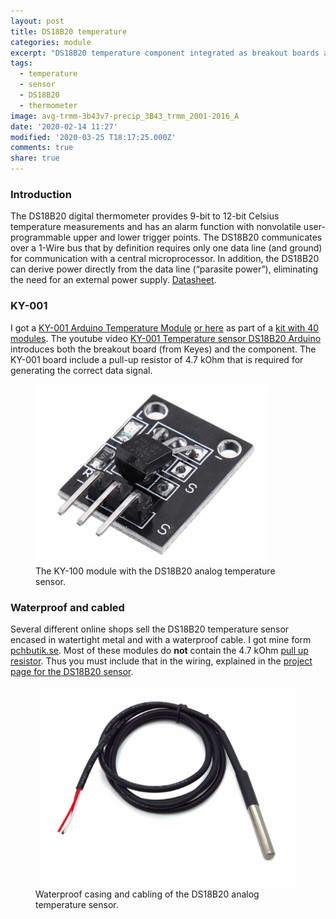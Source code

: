 ```yaml
---
layout: post
title: DS18B20 temperature
categories: module
excerpt: "DS18B20 temperature component integrated as breakout boards and as externally wired thermometer"
tags:
  - temperature
  - sensor
  - DS18B20
  - thermometer
image: avg-trmm-3b43v7-precip_3B43_trmm_2001-2016_A
date: '2020-02-14 11:27'
modified: '2020-03-25 T18:17:25.000Z'
comments: true
share: true
---
```

<script src="https://karttur.github.io/common/assets/js/karttur/togglediv.js"></script>

### Introduction

The DS18B20 digital thermometer provides 9-bit to 12-bit Celsius temperature measurements and has an alarm function with nonvolatile user-programmable upper and lower trigger points. The DS18B20 communicates over a 1-Wire bus that by definition requires only one data line (and ground) for communication with a central microprocessor. In addition, the DS18B20 can derive power directly from the data line (“parasite power”), eliminating the need for an external power supply. [Datasheet](https://datasheets.maximintegrated.com/en/ds/DS18B20.pdf).

### KY-001

I got a [KY-001 Arduino Temperature Module](http://www.mikroblog.net/37-sensor-kit/ky-001-temperature-sensor-module.php) [or here](https://arduinomodules.info/ky-001-temperature-sensor-module/) as part of a [kit with 40 modules](https://rydepier.wordpress.com/2015/06/13/list-of-keyes-boardssensors-for-arduino/). The youtube video [KY-001 Temperature sensor DS18B20 Arduino](https://www.youtube.com/watch?v=sBIXxS4xTao) introduces both the breakout board (from Keyes) and the component. The KY-001 board include a pull-up resistor of 4.7 kOhm that is required for generating the correct data signal.

<figure>
<img src="../../images/module-DS18B20-temperature.png">
<figcaption> The KY-100 module with the DS18B20 analog temperature sensor. </figcaption>
</figure>

### Waterproof and cabled

Several different online shops sell the DS18B20 temperature sensor encased in watertight metal and with a waterproof cable. I got mine form [pchbutik.se](https://pchbutik.se/komponenter/82-2-st-digital-vattentat-temperatur-givare-passar-arduino.html?search_query=temperatur&results=94). Most of these modules do **not** contain the 4.7 kOhm [pull up resistor](https://learn.sparkfun.com/tutorials/pull-up-resistors/all). Thus you must include that in the wiring, explained in the [project page for the DS18B20 sensor](../../projects/project-DS18B20-temperature).

<figure>
<img src="../../images/waterproof-DS18B20-temperature.png">
<figcaption> Waterproof casing and cabling of the DS18B20 analog temperature sensor. </figcaption>
</figure>
